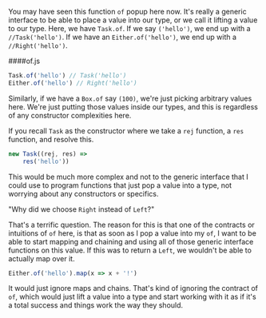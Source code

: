 You may have seen this function `of` popup here now. It's really a generic interface to be able to place a value into our type, or we call it lifting a value to our type. Here, we have `Task.of`. If we say `('hello')`, we end up with a `//Task('hello')`. If we have an `Either.of('hello')`, we end up with a `//Right('hello')`.

####of.js
```javascript
Task.of('hello') // Task('hello')
Either.of('hello') // Right('hello')
```

Similarly, if we have a `Box.of` say `(100)`, we're just picking arbitrary values here. We're just putting those values inside our types, and this is regardless of any constructor complexities here.

If you recall `Task` as the constructor where we take a `rej` function, a `res` function, and resolve this. 

```javascript
new Task((rej, res) =>
    res('hello'))
```

This would be much more complex and not to the generic interface that I could use to program functions that just pop a value into a type, not worrying about any constructors or specifics.

"Why did we choose `Right` instead of `Left`?"

That's a terrific question. The reason for this is that one of the contracts or intuitions of `of` here, is that as soon as I pop a value into my `of`, I want to be able to start mapping and chaining and using all of those generic interface functions on this value. If this was to return a `Left`, we wouldn't be able to actually map over it.

```javascript
Either.of('hello').map(x => x + '!')
```

It would just ignore maps and chains. That's kind of ignoring the contract of `of`, which would just lift a value into a type and start working with it as if it's a total success and things work the way they should.